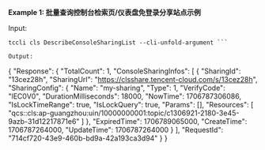 **Example 1: 批量查询控制台检索页/仪表盘免登录分享站点示例**



Input: 

```
tccli cls DescribeConsoleSharingList --cli-unfold-argument ```

Output: 
```
{
    "Response": {
        "TotalCount": 1,
        "ConsoleSharingInfos": [
            {
                "SharingId": "13cez28h",
                "SharingUrl": "https://clsshare.tencent-cloud.com/s/13cez28h",
                "SharingConfig": {
                    "Name": "my-sharing",
                    "Type": 1,
                    "VerifyCode": "lEC0V0",
                    "DurationMilliseconds": 18000,
                    "NowTime": 1706787306086,
                    "IsLockTimeRange": true,
                    "IsLockQuery": true,
                    "Params": [],
                    "Resources": [
                        "qcs::cls:ap-guangzhou:uin/10000000001:topic/c1306921-2180-3e45-9azb-31d12217871e6"
                    ]
                },
                "ExpiredTime": 1706789065000,
                "CreateTime": 1706787264000,
                "UpdateTime": 1706787264000
            }
        ],
        "RequestId": "714cf720-43e9-460b-bd9a-42a193ca3d94"
    }
}
```


